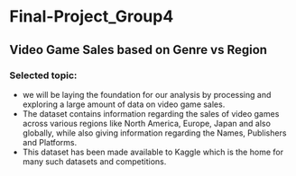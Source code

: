# Final-Project_Group4

## Video Game Sales based on Genre vs Region

### Selected topic:

- we will be laying the foundation for our analysis by processing and exploring a large amount of data on video game sales.
- The dataset contains information regarding the sales of video games across various regions like North America, Europe, Japan and also globally, while also giving information regarding the Names, Publishers and Platforms.
- This dataset has been made available to Kaggle which is the home for many such datasets and competitions.
